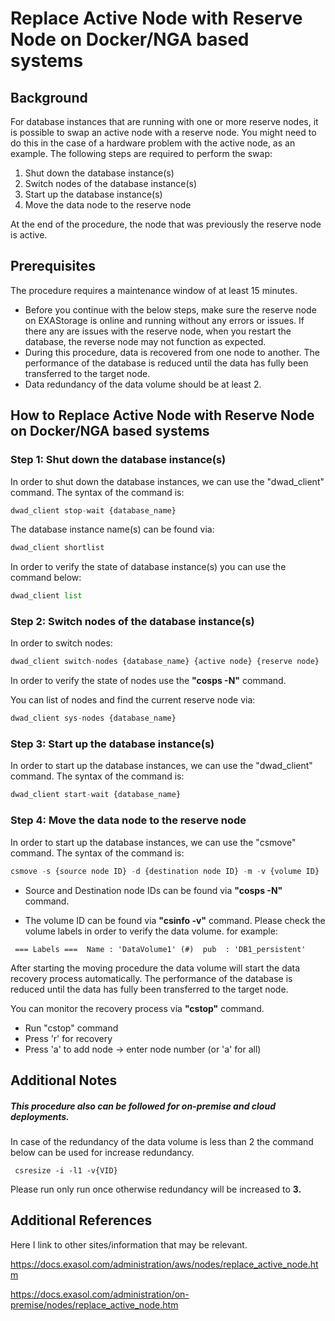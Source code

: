 # Replace Active Node with Reserve Node on Docker/NGA based systems 
## Background

For database instances that are running with one or more reserve nodes, it is possible to swap an active node with a reserve node. You might need to do this in the case of a hardware problem with the active node, as an example. The following steps are required to perform the swap:

1. Shut down the database instance(s)
2. Switch nodes of the database instance(s)
3. Start up the database instance(s)
4. Move the data node to the reserve node

At the end of the procedure, the node that was previously the reserve node is active.

## Prerequisites

The procedure requires a maintenance window of at least 15 minutes.

* Before you continue with the below steps, make sure the reserve node on EXAStorage is online and running without any errors or issues. If there any are issues with the reserve node, when you restart the database, the reverse node may not function as expected.
* During this procedure, data is recovered from one node to another. The performance of the database is reduced until the data has fully been transferred to the target node.
* Data redundancy of the data volume should be at least 2.

## How to Replace Active Node with Reserve Node on Docker/NGA based systems

### Step 1: Shut down the database instance(s)

In order to shut down the database instances, we can use the "dwad_client" command. The syntax of the command is:


```python
dwad_client stop-wait {database_name}
```
The database instance name(s) can be found via:


```python
dwad_client shortlist
```
In order to verify the state of database instance(s) you can use the command below:


```python
dwad_client list
```
### Step 2: Switch nodes of the database instance(s)

In order to switch nodes:


```python
dwad_client switch-nodes {database_name} {active node} {reserve node}
```
In order to verify the state of nodes use the **"cosps -N"** command.

You can list of nodes and find the current reserve node via:


```python
dwad_client sys-nodes {database_name}
```
### Step 3: Start up the database instance(s)

In order to start up the database instances, we can use the "dwad_client" command. The syntax of the command is:


```python
dwad_client start-wait {database_name}
```
### Step 4: Move the data node to the reserve node

In order to start up the database instances, we can use the "csmove" command. The syntax of the command is:


```python
csmove -s {source node ID} -d {destination node ID} -m -v {volume ID}
```
- Source and Destination node IDs can be found via **"cosps -N"** command.

- The volume ID can be found via **"csinfo -v"** command. Please check the volume labels in order to verify the data volume. for example:


```markup
 === Labels ===  Name : 'DataVolume1' (#)  pub  : 'DB1_persistent'
```
After starting the moving procedure the data volume will start the data recovery process automatically. The performance of the database is reduced until the data has fully been transferred to the target node.

You can monitor the recovery process via **"cstop"** command.

* Run "cstop" command
* Press 'r' for recovery
* Press 'a' to add node -> enter node number (or 'a' for all)

## Additional Notes

##### This procedure also can be followed for on-premise and cloud deployments.

In case of the redundancy of the data volume is less than 2 the command below can be used for increase redundancy.


```markup
 csresize -i -l1 -v{VID} 
```
Please run only run once otherwise redundancy will be increased to **3.**

## Additional References

Here I link to other sites/information that may be relevant.

<https://docs.exasol.com/administration/aws/nodes/replace_active_node.htm>

<https://docs.exasol.com/administration/on-premise/nodes/replace_active_node.htm>

